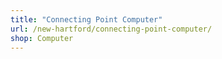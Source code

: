 ```yaml
---
title: "Connecting Point Computer"
url: /new-hartford/connecting-point-computer/
shop: Computer
---
```

